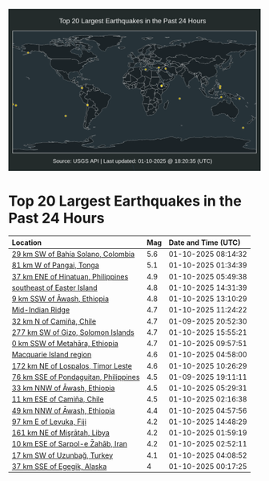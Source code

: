 ![Map](./map.png)

# Top 20 Largest Earthquakes in the Past 24 Hours

| Location | Mag | Date and Time (UTC) |
|:---|:---|:---|
| [29 km SW of Bahía Solano, Colombia](https://earthquake.usgs.gov/earthquakes/eventpage/us6000pj4s) | 5.6 | 01-10-2025 08:14:32 |
| [81 km W of Pangai, Tonga](https://earthquake.usgs.gov/earthquakes/eventpage/us6000pj2q) | 5.1 | 01-10-2025 01:34:39 |
| [37 km ENE of Hinatuan, Philippines](https://earthquake.usgs.gov/earthquakes/eventpage/us6000pj4g) | 4.9 | 01-10-2025 05:49:38 |
| [southeast of Easter Island](https://earthquake.usgs.gov/earthquakes/eventpage/us6000pj66) | 4.8 | 01-10-2025 14:31:39 |
| [9 km SSW of Āwash, Ethiopia](https://earthquake.usgs.gov/earthquakes/eventpage/us6000pj5v) | 4.8 | 01-10-2025 13:10:29 |
| [Mid-Indian Ridge](https://earthquake.usgs.gov/earthquakes/eventpage/us6000pj5g) | 4.7 | 01-10-2025 11:24:22 |
| [32 km N of Camiña, Chile](https://earthquake.usgs.gov/earthquakes/eventpage/us6000pj17) | 4.7 | 01-09-2025 20:52:30 |
| [277 km SW of Gizo, Solomon Islands](https://earthquake.usgs.gov/earthquakes/eventpage/us6000pj8j) | 4.7 | 01-10-2025 15:55:21 |
| [0 km SSW of Metahāra, Ethiopia](https://earthquake.usgs.gov/earthquakes/eventpage/us6000pj51) | 4.7 | 01-10-2025 09:57:51 |
| [Macquarie Island region](https://earthquake.usgs.gov/earthquakes/eventpage/us6000pj49) | 4.6 | 01-10-2025 04:58:00 |
| [172 km NE of Lospalos, Timor Leste](https://earthquake.usgs.gov/earthquakes/eventpage/us6000pj54) | 4.6 | 01-10-2025 10:26:29 |
| [76 km SSE of Pondaguitan, Philippines](https://earthquake.usgs.gov/earthquakes/eventpage/us6000pj06) | 4.5 | 01-09-2025 19:11:11 |
| [33 km NNW of Āwash, Ethiopia](https://earthquake.usgs.gov/earthquakes/eventpage/us6000pj4c) | 4.5 | 01-10-2025 05:29:31 |
| [11 km ESE of Camiña, Chile](https://earthquake.usgs.gov/earthquakes/eventpage/us6000pj3c) | 4.5 | 01-10-2025 02:16:38 |
| [49 km NNW of Āwash, Ethiopia](https://earthquake.usgs.gov/earthquakes/eventpage/us6000pj4a) | 4.4 | 01-10-2025 04:57:56 |
| [97 km E of Levuka, Fiji](https://earthquake.usgs.gov/earthquakes/eventpage/us6000pj63) | 4.2 | 01-10-2025 14:48:29 |
| [161 km NE of Mişrātah, Libya](https://earthquake.usgs.gov/earthquakes/eventpage/us6000pj3b) | 4.2 | 01-10-2025 01:59:19 |
| [10 km ESE of Sarpol-e Z̄ahāb, Iran](https://earthquake.usgs.gov/earthquakes/eventpage/us6000pj3g) | 4.2 | 01-10-2025 02:52:11 |
| [17 km SW of Uzunbağ, Turkey](https://earthquake.usgs.gov/earthquakes/eventpage/us6000pj44) | 4.1 | 01-10-2025 04:08:52 |
| [37 km SSE of Egegik, Alaska](https://earthquake.usgs.gov/earthquakes/eventpage/ak025gjh5x0) | 4 | 01-10-2025 00:17:25 |
